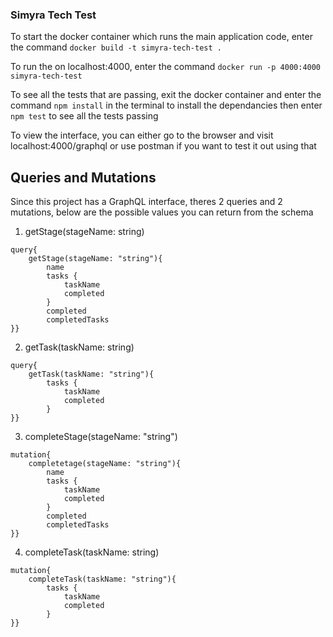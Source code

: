 ### Simyra Tech Test

To start the docker container which runs the main application code, enter the command `docker build -t simyra-tech-test .`

To run the on localhost:4000, enter the command `docker run -p 4000:4000 simyra-tech-test`

To see all the tests that are passing, exit the docker container and enter the command `npm install` in the terminal to install the dependancies then enter `npm test` to see all the tests passing

To view the interface, you can either go to the browser and visit localhost:4000/graphql or use postman if you want to test it out using that


## Queries and Mutations

Since this project has a GraphQL interface, theres 2 queries and 2 mutations, below are the possible values you can return from the schema

1) getStage(stageName: string)
```
query{
    getStage(stageName: "string"){
        name 
        tasks {
            taskName
            completed
        }
        completed 
        completedTasks
}}

```

2) getTask(taskName: string)

```
query{
    getTask(taskName: "string"){
        tasks {
            taskName
            completed
        }
}}

```

3) completeStage(stageName: "string")

```
mutation{
    completetage(stageName: "string"){
        name 
        tasks {
            taskName
            completed
        }
        completed 
        completedTasks
}}

```

4) completeTask(taskName: string)

```
mutation{
    completeTask(taskName: "string"){
        tasks {
            taskName
            completed
        }
}}

```